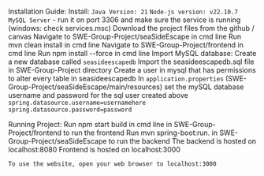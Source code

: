 Installation Guide:
Install:
```Java Version: 21```
```Node-js version: v22.10.7```
```MySQL Server``` - run it on port 3306 and make sure the service is running (windows: check services.msc)
Download the project files from the github / canvas
Navigate to SWE-Group-Project/seaSideEscape in cmd line
Run mvn clean install in cmd line
Navigate to SWE-Group-Project/frontend in cmd line
Run npm install --force  in cmd line
Import MySQL database:
Create a new database called ```seasideescapedb```
Import the seasideescapedb.sql file in SWE-Group-Project directory
Create a user in mysql that has permissions to alter every table in seasideescapedb
In ```application.properties``` (SWE-Group-Project/seaSideEscape/main/resources) set the mySQL database username and password for the sql user created above
```spring.datasource.username=usernamehere```
```spring.datasource.password=password```

Running Project:
Run npm start build in cmd line in SWE-Group-Project/frontend to run the frontend
Run mvn spring-boot:run. in SWE-Group-Project/seaSideEscape to run the backend
The backend is hosted on localhost:8080
Frontend is hosted on localhost:3000

```To use the website, open your web browser to localhost:3000```




